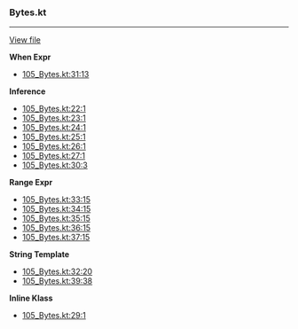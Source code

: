 ### Bytes.kt
---
[View file](../files/105_Bytes.kt)

**When Expr**

 - [105_Bytes.kt:31:13](../files/105_Bytes.kt#L31)

**Inference**

 - [105_Bytes.kt:22:1](../files/105_Bytes.kt#L22)
 - [105_Bytes.kt:23:1](../files/105_Bytes.kt#L23)
 - [105_Bytes.kt:24:1](../files/105_Bytes.kt#L24)
 - [105_Bytes.kt:25:1](../files/105_Bytes.kt#L25)
 - [105_Bytes.kt:26:1](../files/105_Bytes.kt#L26)
 - [105_Bytes.kt:27:1](../files/105_Bytes.kt#L27)
 - [105_Bytes.kt:30:3](../files/105_Bytes.kt#L30)

**Range Expr**

 - [105_Bytes.kt:33:15](../files/105_Bytes.kt#L33)
 - [105_Bytes.kt:34:15](../files/105_Bytes.kt#L34)
 - [105_Bytes.kt:35:15](../files/105_Bytes.kt#L35)
 - [105_Bytes.kt:36:15](../files/105_Bytes.kt#L36)
 - [105_Bytes.kt:37:15](../files/105_Bytes.kt#L37)

**String Template**

 - [105_Bytes.kt:32:20](../files/105_Bytes.kt#L32)
 - [105_Bytes.kt:39:38](../files/105_Bytes.kt#L39)

**Inline Klass**

 - [105_Bytes.kt:29:1](../files/105_Bytes.kt#L29)
